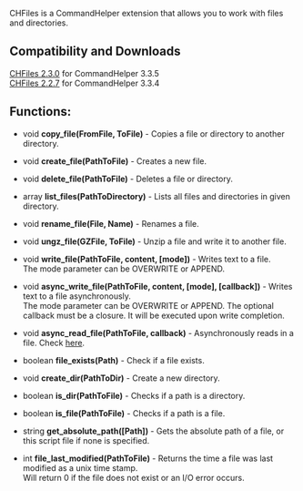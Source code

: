 CHFiles is a CommandHelper extension that allows you to work with files and directories.

## Compatibility and Downloads

[CHFiles 2.3.0](https://github.com/PseudoKnight/CHFiles/releases/tag/v2.3.0) for CommandHelper 3.3.5  
[CHFiles 2.2.7](https://github.com/PseudoKnight/CHFiles/releases/tag/v2.2.7) for CommandHelper 3.3.4

## Functions:

* void **copy_file(FromFile, ToFile)** - Copies a file or directory to another directory.

* void **create_file(PathToFile)** - Creates a new file.

* void **delete_file(PathToFile)** - Deletes a file or directory.

* array **list_files(PathToDirectory)** - Lists all files and directories in given directory.

* void **rename_file(File, Name)** - Renames a file.

* void **ungz_file(GZFile, ToFile)** - Unzip a file and write it to another file.

* void **write_file(PathToFile, content, [mode])** - Writes text to a file.  
  The mode parameter can be OVERWRITE or APPEND.

* void **async_write_file(PathToFile, content, [mode], [callback])** - Writes text to a file asynchronously.  
  The mode parameter can be OVERWRITE or APPEND. The optional callback must be a closure. It will be executed upon write completion.

* void **async_read_file(PathToFile, callback)** - Asynchronously reads in a file.
  Check [here](https://methodscript.com/docs/3.3.3/API/functions/async_read).

* boolean **file_exists(Path)** - Check if a file exists.

* void **create_dir(PathToDir)** - Create a new directory.

* boolean **is_dir(PathToFile)** - Checks if a path is a directory.

* boolean **is_file(PathToFile)** - Checks if a path is a file.

* string **get_absolute_path([Path])** - Gets the absolute path of a file, or this script file if none is specified.

* int **file_last_modified(PathToFile)** - Returns the time a file was last modified as a unix time stamp.  
  Will return 0 if the file does not exist or an I/O error occurs.

